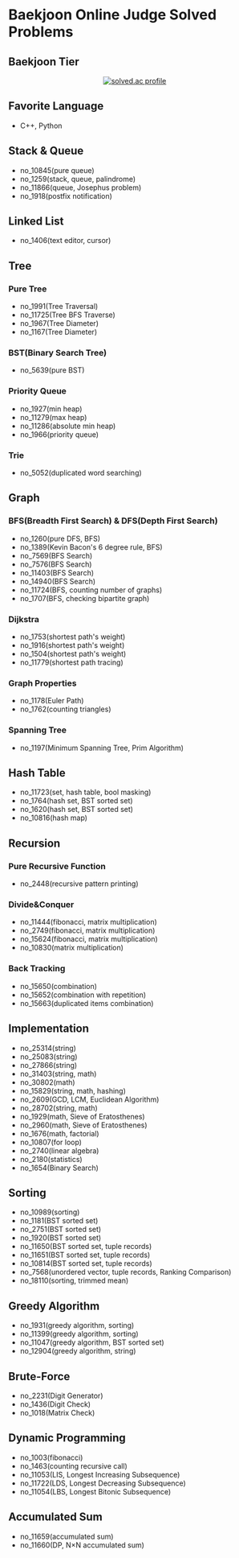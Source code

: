 # Baekjoon Online Judge Solved Problems
## Baekjoon Tier
<a href="https://solved.ac/bl5angel/">
    <p align="center">
        <img src="http://mazassumnida.wtf/api/v2/generate_badge?boj=bl5angel" alt="solved.ac profile">
    </p>
</a>

## Favorite Language
- C++, Python

## Stack & Queue
- no_10845(pure queue)
- no_1259(stack, queue, palindrome)
- no_11866(queue, Josephus problem)
- no_1918(postfix notification)

## Linked List
- no_1406(text editor, cursor)

## Tree
### Pure Tree
- no_1991(Tree Traversal)
- no_11725(Tree BFS Traverse)
- no_1967(Tree Diameter)
- no_1167(Tree Diameter)

### BST(Binary Search Tree)
- no_5639(pure BST)

### Priority Queue
- no_1927(min heap)
- no_11279(max heap)
- no_11286(absolute min heap)
- no_1966(priority queue)

### Trie
- no_5052(duplicated word searching)

## Graph
### BFS(Breadth First Search) & DFS(Depth First Search)
- no_1260(pure DFS, BFS)
- no_1389(Kevin Bacon's 6 degree rule, BFS)
- no_7569(BFS Search)
- no_7576(BFS Search)
- no_11403(BFS Search)
- no_14940(BFS Search)
- no_11724(BFS, counting number of graphs)
- no_1707(BFS, checking bipartite graph)

### Dijkstra
- no_1753(shortest path's weight)
- no_1916(shortest path's weight)
- no_1504(shortest path's weight)
- no_11779(shortest path tracing)

### Graph Properties
- no_1178(Euler Path)
- no_1762(counting triangles)

### Spanning Tree
- no_1197(Minimum Spanning Tree, Prim Algorithm)

## Hash Table
- no_11723(set, hash table, bool masking)
- no_1764(hash set, BST sorted set)
- no_1620(hash set, BST sorted set)
- no_10816(hash map)

## Recursion
### Pure Recursive Function
- no_2448(recursive pattern printing)

### Divide&Conquer
- no_11444(fibonacci, matrix multiplication)
- no_2749(fibonacci, matrix multiplication)
- no_15624(fibonacci, matrix multiplication)
- no_10830(matrix multiplication)

### Back Tracking
- no_15650(combination)
- no_15652(combination with repetition)
- no_15663(duplicated items combination)

## Implementation
- no_25314(string)
- no_25083(string)
- no_27866(string)
- no_31403(string, math)
- no_30802(math)
- no_15829(string, math, hashing)
- no_2609(GCD, LCM, Euclidean Algorithm)
- no_28702(string, math)
- no_1929(math, Sieve of Eratosthenes)
- no_2960(math, Sieve of Eratosthenes)
- no_1676(math, factorial)
- no_10807(for loop)
- no_2740(linear algebra)
- no_2180(statistics)
- no_1654(Binary Search)

## Sorting
- no_10989(sorting)
- no_1181(BST sorted set)
- no_2751(BST sorted set)
- no_1920(BST sorted set)
- no_11650(BST sorted set, tuple records)
- no_11651(BST sorted set, tuple records)
- no_10814(BST sorted set, tuple records)
- no_7568(unordered vector, tuple records, Ranking Comparison)
- no_18110(sorting, trimmed mean)

## Greedy Algorithm
- no_1931(greedy algorithm, sorting)
- no_11399(greedy algorithm, sorting)
- no_11047(greedy algorithm, BST sorted set)
- no_12904(greedy algorithm, string)

## Brute-Force
- no_2231(Digit Generator)
- no_1436(Digit Check)
- no_1018(Matrix Check)

## Dynamic Programming
- no_1003(fibonacci)
- no_1463(counting recursive call)
- no_11053(LIS, Longest Increasing Subsequence)
- no_11722(LDS, Longest Decreasing Subsequence)
- no_11054(LBS, Longest Bitonic Subsequence)

## Accumulated Sum
- no_11659(accumulated sum)
- no_11660(DP, N×N accumulated sum)
